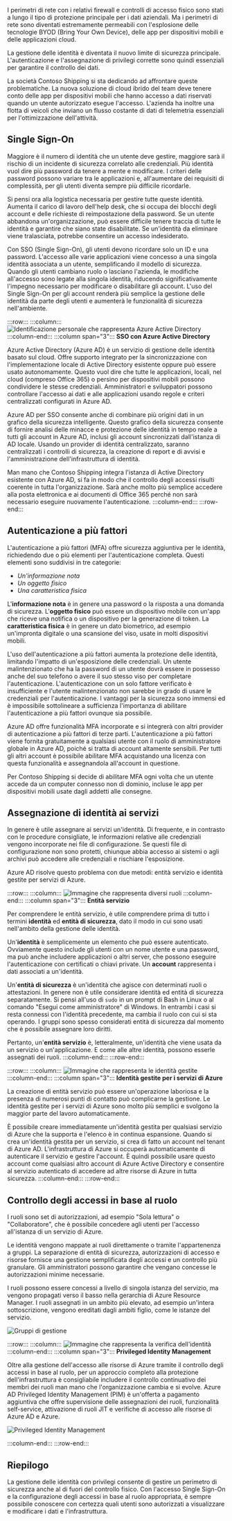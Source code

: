 I perimetri di rete con i relativi firewall e controlli di accesso fisico sono stati a lungo il tipo di protezione principale per i dati aziendali. Ma i perimetri di rete sono diventati estremamente permeabili con l'esplosione delle tecnologie BYOD (Bring Your Own Device), delle app per dispositivi mobili e delle applicazioni cloud. 

La gestione delle identità è diventata il nuovo limite di sicurezza principale. L'autenticazione e l'assegnazione di privilegi corrette sono quindi essenziali per garantire il controllo dei dati.

La società Contoso Shipping si sta dedicando ad affrontare queste problematiche. La nuova soluzione di cloud ibrido del team deve tenere conto delle app per dispositivi mobili che hanno accesso a dati riservati quando un utente autorizzato esegue l'accesso. L'azienda ha inoltre una flotta di veicoli che inviano un flusso costante di dati di telemetria essenziali per l'ottimizzazione dell'attività.

## <a name="single-sign-on"></a>Single Sign-On

Maggiore è il numero di identità che un utente deve gestire, maggiore sarà il rischio di un incidente di sicurezza correlato alle credenziali. Più identità vuol dire più password da tenere a mente e modificare. I criteri delle password possono variare tra le applicazioni e, all'aumentare dei requisiti di complessità, per gli utenti diventa sempre più difficile ricordarle.

Si pensi ora alla logistica necessaria per gestire tutte queste identità. Aumenta il carico di lavoro dell'help desk, che si occupa dei blocchi degli account e delle richieste di reimpostazione della password. Se un utente abbandona un'organizzazione, può essere difficile tenere traccia di tutte le identità e garantire che siano state disabilitate. Se un'identità da eliminare viene tralasciata, potrebbe consentire un accesso indesiderato.

Con SSO (Single Sign-On), gli utenti devono ricordare solo un ID e una password. L'accesso alle varie applicazioni viene concesso a una singola identità associata a un utente, semplificando il modello di sicurezza. Quando gli utenti cambiano ruolo o lasciano l'azienda, le modifiche all'accesso sono legate alla singola identità, riducendo significativamente l'impegno necessario per modificare o disabilitare gli account. L'uso del Single Sign-On per gli account renderà più semplice la gestione delle identità da parte degli utenti e aumenterà le funzionalità di sicurezza nell'ambiente.

:::row:::
  :::column:::
    ![Identificazione personale che rappresenta Azure Active Directory](../media/3-sso-with-azure-ad.png)
  :::column-end:::
    :::column span="3"::: **SSO con Azure Active Directory**

Azure Active Directory (Azure AD) è un servizio di gestione delle identità basato sul cloud. Offre supporto integrato per la sincronizzazione con l'implementazione locale di Active Directory esistente oppure può essere usato autonomamente. Questo vuol dire che tutte le applicazioni, locali, nel cloud (compreso Office 365) o persino per dispositivi mobili possono condividere le stesse credenziali. Amministratori e sviluppatori possono controllare l'accesso ai dati e alle applicazioni usando regole e criteri centralizzati configurati in Azure AD.

Azure AD per SSO consente anche di combinare più origini dati in un grafico della sicurezza intelligente. Questo grafico della sicurezza consente di fornire analisi delle minacce e protezione delle identità in tempo reale a tutti gli account in Azure AD, inclusi gli account sincronizzati dall'istanza di AD locale. Usando un provider di identità centralizzato, saranno centralizzati i controlli di sicurezza, la creazione di report e di avvisi e l'amministrazione dell'infrastruttura di identità.

Man mano che Contoso Shipping integra l'istanza di Active Directory esistente con Azure AD, si fa in modo che il controllo degli accessi risulti coerente in tutta l'organizzazione. Sarà anche molto più semplice accedere alla posta elettronica e ai documenti di Office 365 perché non sarà necessario eseguire nuovamente l'autenticazione.
  :::column-end:::
:::row-end:::

## <a name="multi-factor-authentication"></a>Autenticazione a più fattori

L'autenticazione a più fattori (MFA) offre sicurezza aggiuntiva per le identità, richiedendo due o più elementi per l'autenticazione completa. Questi elementi sono suddivisi in tre categorie:

- *Un'informazione nota*
- *Un oggetto fisico*
- *Una caratteristica fisica*

L'**informazione nota** è in genere una password o la risposta a una domanda di sicurezza. L'**oggetto fisico** può essere un dispositivo mobile con un'app che riceve una notifica o un dispositivo per la generazione di token. La **caratteristica fisica** è in genere un dato biometrico, ad esempio un'impronta digitale o una scansione del viso, usate in molti dispositivi mobili.

L'uso dell'autenticazione a più fattori aumenta la protezione delle identità, limitando l'impatto di un'esposizione delle credenziali. Un utente malintenzionato che ha la password di un utente dovrà essere in possesso anche del suo telefono o avere il suo stesso viso per completare l'autenticazione. L'autenticazione con un solo fattore verificato è insufficiente e l'utente malintenzionato non sarebbe in grado di usare le credenziali per l'autenticazione. I vantaggi per la sicurezza sono immensi ed è impossibile sottolineare a sufficienza l'importanza di abilitare l'autenticazione a più fattori ovunque sia possibile.

Azure AD offre funzionalità MFA incorporate e si integrerà con altri provider di autenticazione a più fattori di terze parti. L'autenticazione a più fattori viene fornita gratuitamente a qualsiasi utente con il ruolo di amministratore globale in Azure AD, poiché si tratta di account altamente sensibili. Per tutti gli altri account è possibile abilitare MFA acquistando una licenza con questa funzionalità e assegnandola all'account in questione.

Per Contoso Shipping si decide di abilitare MFA ogni volta che un utente accede da un computer connesso non di dominio, incluse le app per dispositivi mobili usate dagli addetti alle consegne.

## <a name="providing-identities-to-services"></a>Assegnazione di identità ai servizi

In genere è utile assegnare ai servizi un'identità. Di frequente, e in contrasto con le procedure consigliate, le informazioni relative alle credenziali vengono incorporate nei file di configurazione. Se questi file di configurazione non sono protetti, chiunque abbia accesso ai sistemi o agli archivi può accedere alle credenziali e rischiare l'esposizione.

Azure AD risolve questo problema con due metodi: entità servizio e identità gestite per servizi di Azure.

:::row:::
  :::column:::
    ![Immagine che rappresenta diversi ruoli](../media/3-service-principals.png)
  :::column-end:::
    :::column span="3"::: **Entità servizio**

Per comprendere le entità servizio, è utile comprendere prima di tutto i termini **identità** ed **entità di sicurezza**, dato il modo in cui sono usati nell'ambito della gestione delle identità.

Un'**identità** è semplicemente un elemento che può essere autenticato. Ovviamente questo include gli utenti con un nome utente e una password, ma può anche includere applicazioni o altri server, che possono eseguire l'autenticazione con certificati o chiavi private. Un **account** rappresenta i dati associati a un'identità.

Un'**entità di sicurezza** è un'identità che agisce con determinati ruoli o attestazioni. In genere non è utile considerare identità ed entità di sicurezza separatamente. Si pensi all'uso di `sudo` in un prompt di Bash in Linux o al comando "Esegui come amministratore" di Windows. In entrambi i casi si resta connessi con l'identità precedente, ma cambia il ruolo con cui si sta operando. I gruppi sono spesso considerati entità di sicurezza dal momento che è possibile assegnare loro diritti.

Pertanto, un'**entità servizio** è, letteralmente, un'identità che viene usata da un servizio o un'applicazione. E come alle altre identità, possono esserle assegnati dei ruoli.
  :::column-end:::
:::row-end:::

:::row:::
  :::column:::
    ![Immagine che rappresenta le identità gestite](../media/3-managed-service-identities.png)
  :::column-end:::
    :::column span="3"::: **Identità gestite per i servizi di Azure**

La creazione di entità servizio può essere un'operazione laboriosa e la presenza di numerosi punti di contatto può complicarne la gestione. Le identità gestite per i servizi di Azure sono molto più semplici e svolgono la maggior parte del lavoro automaticamente. 

È possibile creare immediatamente un'identità gestita per qualsiasi servizio di Azure che la supporta e l'elenco è in continua espansione. Quando si crea un'identità gestita per un servizio, si crea di fatto un account nel tenant di Azure AD. L'infrastruttura di Azure si occuperà automaticamente di autenticare il servizio e gestire l'account. È quindi possibile usare questo account come qualsiasi altro account di Azure Active Directory e consentire al servizio autenticato di accedere ad altre risorse di Azure in tutta sicurezza.
  :::column-end:::
:::row-end:::

## <a name="role-based-access-control"></a>Controllo degli accessi in base al ruolo

I ruoli sono set di autorizzazioni, ad esempio "Sola lettura" o "Collaboratore", che è possibile concedere agli utenti per l'accesso all'istanza di un servizio di Azure. 

Le identità vengono mappate ai ruoli direttamente o tramite l'appartenenza a gruppi. La separazione di entità di sicurezza, autorizzazioni di accesso e risorse fornisce una gestione semplificata degli accessi e un controllo più granulare. Gli amministratori possono garantire che vengano concesse le autorizzazioni minime necessarie.

I ruoli possono essere concessi a livello di singola istanza del servizio, ma vengono propagati verso il basso nella gerarchia di Azure Resource Manager. I ruoli assegnati in un ambito più elevato, ad esempio un'intera sottoscrizione, vengono ereditati dagli ambiti figlio, come le istanze del servizio. 

![Gruppi di gestione](../media/3-role-assignment-scope.png)

:::row:::
  :::column:::
    ![Immagine che rappresenta la verifica dell'identità](../media/3-privileged-identity-management.png)
  :::column-end:::
    :::column span="3"::: **Privileged Identity Management**

Oltre alla gestione dell'accesso alle risorse di Azure tramite il controllo degli accessi in base al ruolo, per un approccio completo alla protezione dell'infrastruttura è consigliabile includere il controllo continuativo dei membri dei ruoli man mano che l'organizzazione cambia e si evolve. Azure AD Privileged Identity Management (PIM) è un'offerta a pagamento aggiuntiva che offre supervisione delle assegnazioni dei ruoli, funzionalità self-service, attivazione di ruoli JIT e verifiche di accesso alle risorse di Azure AD e Azure.

![Privileged Identity Management](../media/PIM_Dashboard.png)

  :::column-end:::
:::row-end:::

## <a name="summary"></a>Riepilogo

La gestione delle identità con privilegi consente di gestire un perimetro di sicurezza anche al di fuori del controllo fisico. Con l'accesso Single Sign-On e la configurazione degli accessi in base al ruolo appropriata, è sempre possibile conoscere con certezza quali utenti sono autorizzati a visualizzare e modificare i dati e l'infrastruttura.